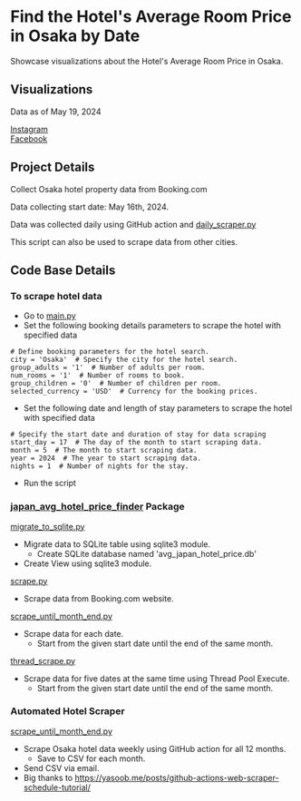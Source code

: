 # Find the Hotel's Average Room Price in Osaka by Date

Showcase visualizations about the Hotel's Average Room Price in Osaka.

## Visualizations
Data as of May 19, 2024

[Instagram](https://www.instagram.com/p/C7J1Uy0uuDK/?utm_source=ig_web_copy_link&igsh=MzRlODBiNWFlZA==)  
[Facebook](https://www.facebook.com/permalink.php?story_fbid=pfbid0VY15MZY5RAPoE7xW5nHEaLhF9SC1kgt2eyiyg5xRZ35MynJpVA1Yi5fWwhTwa7rzl&id=61553626169836)

## Project Details
Collect Osaka hotel property data from Booking.com

Data collecting start date: May 16th, 2024.

Data was collected daily using GitHub action and [daily_scraper.py](automated_scraper.py)

This script can also be used to scrape data from other cities.

## Code Base Details
### To scrape hotel data
- Go to [main.py](main.py)
- Set the following booking details parameters to scrape the hotel with specified data 
```
# Define booking parameters for the hotel search.
city = 'Osaka'  # Specify the city for the hotel search.
group_adults = '1'  # Number of adults per room.
num_rooms = '1'  # Number of rooms to book.
group_children = '0'  # Number of children per room.
selected_currency = 'USD'  # Currency for the booking prices.
```
- Set the following date and length of stay parameters to scrape the hotel with specified data
```
# Specify the start date and duration of stay for data scraping
start_day = 17  # The day of the month to start scraping data.
month = 5  # The month to start scraping data.
year = 2024  # The year to start scraping data.
nights = 1  # Number of nights for the stay.
```
- Run the script

### [japan_avg_hotel_price_finder](japan_avg_hotel_price_finder) Package
[migrate_to_sqlite.py](japan_avg_hotel_price_finder%2Fmigrate_to_sqlite.py)
- Migrate data to SQLite table using sqlite3 module.
  - Create SQLite database named 'avg_japan_hotel_price.db'
- Create View using sqlite3 module.

[scrape.py](japan_avg_hotel_price_finder%2Fscrape.py)
- Scrape data from Booking.com website.

[scrape_until_month_end.py](japan_avg_hotel_price_finder%2Fscrape_until_month_end.py)
- Scrape data for each date.
  - Start from the given start date until the end of the same month.

[thread_scrape.py](japan_avg_hotel_price_finder%2Fthread_scrape.py)
- Scrape data for five dates at the same time using Thread Pool Execute.
  - Start from the given start date until the end of the same month.

### Automated Hotel Scraper
[scrape_until_month_end.py](japan_avg_hotel_price_finder%2Fscrape_until_month_end.py)
- Scrape Osaka hotel data weekly using GitHub action for all 12 months.
  - Save to CSV for each month.
- Send CSV via email.
- Big thanks to https://yasoob.me/posts/github-actions-web-scraper-schedule-tutorial/